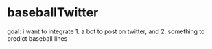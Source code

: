 # baseballTwitter

goal: i want to integrate 1. a bot to post on twitter, and 2. something to predict baseball lines


